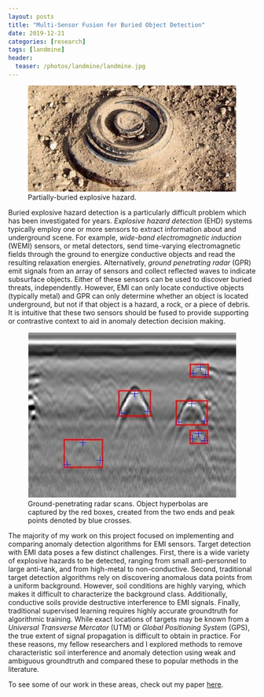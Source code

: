 ```yaml
---
layout: posts
title: "Multi-Sensor Fusion for Buried Object Detection"
date: 2019-12-21
categories: [research]
tags: [landmine]
header:
  teaser: /photos/landmine/landmine.jpg
---
```


<figure>
    <a href="/photos/landmine/landmine.jpg"><img src="/photos/landmine/landmine.jpg"></a>
    <figcaption>Partially-buried explosive hazard.</figcaption>
</figure>

Buried explosive hazard detection is a particularly difficult problem which has been investigated for years. *Explosive hazard detection* (EHD) systems typically employ one or more sensors to extract information about and underground scene.  For example, *wide-band electromagnetic induction* (WEMI) sensors, or metal detectors, send time-varying electromagnetic fields through the ground to energize conductive objects and read the resulting relaxation energies.  Alternatively, *ground penetrating radar* (GPR) emit signals from an array of sensors and collect reflected waves to indicate subsurface objects.  Either of these sensors can be used to discover buried threats, independently.  However, EMI can only locate conductive objects (typically metal) and GPR can only determine whether an object is located underground, but not if that object is a hazard, a rock, or a piece of debris.  It is intuitive that these two sensors should be fused to provide supporting or contrastive context to aid in anomaly detection decision making.  

<figure>
    <a href="/photos/landmine/gpr.jpg"><img src="/photos/landmine/gpr.jpg"></a>
    <figcaption>Ground-penetrating radar scans.  Object hyperbolas are captured by the red boxes, created from the two ends and peak points denoted by blue crosses.</figcaption>
</figure>

The majority of my work on this project focused on implementing and comparing anomaly detection algorithms for EMI sensors.  Target detection with EMI data poses a few distinct challenges.  First, there is a wide variety of explosive hazards to be detected, ranging from small anti-personnel to large anti-tank, and from high-metal to non-conductive.  Second, traditional target detection algorithms rely on discovering anomalous data points from a uniform background.  However, soil conditions are highly varying, which makes it difficult to characterize the background class.  Additionally, conductive soils provide destructive interference to EMI signals.  Finally, traditional supervised learning requires highly accurate groundtruth for algorithmic training.  While exact locations of targets may be known from a *Universal Transverse Mercator* (UTM) or *Global Positioning System* (GPS), the true extent of signal propagation is difficult to obtain in practice.  For these reasons, my fellow researchers and I explored methods to remove characteristic soil interference and anomaly detection using weak and ambiguous groundtruth and compared these to popular methods in the literature.    

To see some of our work in these areas, check out my paper [here](https://faculty.eng.ufl.edu/machine-learning/2019/03/comparison-of-hand-held-wemi-target-detection-algorithms/). 


